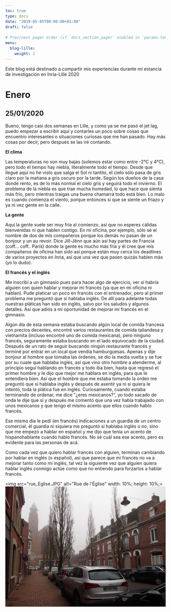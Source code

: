 ```yaml
---
toc: true
type: docs
date: "2019-05-05T00:00:00+01:00"
draft: false

# Prev/next pager order (if `docs_section_pager` enabled in `params.toml`)
menu:
  blog-lille:
    weight: 1
---
```


Este blog está destinado a compartir mis experiencias durante mi estancia de investigación en Inria-Lille 2020

# Enero
## 25/01/2020

Bueno, tengo casi dos semanas en Lille, y como ya se me pasó el jet lag, puedo empezar a escribir aquí y contarles un poco sobre cosas que encuentro interesantes o
situaciones curiosas que me han pasado. Hay más cosas por decir, pero después se las iré contando.

<b> El clima </b>

Las temperaturas no son muy bajas (solemos estar como entre -2°C y 4°C), pero todo el tiempo hay niebla,
literalmente todo el tiempo. Desde que llegué aquí no he visto que salga el Sol ni tantito, el cielo sólo pasa de gris claro por la mañana a gris oscuro por la tarde.
Según los dueños de la casa donde rento, es de lo más normal el cielo gris y seguirá todo el invierno. El problema de la niebla es que trae mucha humedad,
lo que hace que sienta más frío, pero mientras traigas una buena chamarra todo está bien. Lo malo es cuando comienza el viento, porque entonces sí que se
siente un friazo y ya ni vez gente en la calle.

<b> La gente </b>

Aquí la gente suele ser muy fría al comienzo, así que no esperes cálidas bienvenidas ni que hablen contigo. En mi oficina, por ejemplo, sólo sé el nombre de dos de
mis compañeros porque los demás no pasan de un bonjour y un au revoir. Dice Jill-Jênn que aún así hay partes de Francia (coff... coff.. París) donde la gente es
mucho más fría y él cree que mis compañeros de oficina han sido así porque están muy cerca los deadlines de varios proyectos en Inria, así que una vez que
pasen quizás hablen más (yo lo dudo).

<b> El francés y el inglés </b>

Me inscribí a un gimnasio pues para hacer algo de ejercicio, ver si habría alguien con quien hablar y mejorar mi francés (ya que en mi oficina ni hablan). Pude platicar
un poco en francés con el entrenador, pero al primer problema me preguntó que si hablaba inglés. De allí para adelante todas nuestras pláticas han sido en inglés,
salvo por los saludos y algunos detalles. Así que adiós a mi oportunidad de mejorar mi francés en el gimnasio.

Algún día de esta semana estaba buscando algún local de comida francesa con precios decentes, encontré varios restaurantes de comida tailandesa y vietnamita
(incluso encontré uno de comida mexicana), pero
ninguno francés, seguramente estaba buscando en el lado equivocado de la ciudad. Después de un rato de seguir buscando ningún restaurante francés y terminé por entrar
en un local que vendía hamburguesas. Apenas y dije bonjour al hombre que tomaba las órdenes, se dio la media vuelta y se fue por su cuate que hablaba inglés, así
que vino otro hombre a atenderme, al principio seguí hablando en francés y todo iba bien, hasta que regresó el primer hombre y le dijo que mejor
me hablara en inglés, para que le entendiera bien. Así que el hombre que me estaba tomando la orden me preguntó que si hablaba inglés y después de asentir ya ni si
quiera le intentó, toda la plática fue en inglés. Curiosamente, cuando estaba terminando de ordenar, me dice "¿eres mexicanos?", yo todo sacado de onda le dije que sí y
después me comentó que una vez había trabajado con unos mexicanos y que tengo el mismo acento que ellos cuando hablo francés.

Ese mismo día le pedí (en francés) indicaciones a un guardia de un centro comercial, él guardia ni siquiera me preguntó si hablaba inglés o no, sino que
me empezó a hablar en español y me dijo que tenía un acento de
hispanohablante cuando hablo francés. No sé cuál sea ese acento, pero es evidente para las personas de acá.

Como cada vez que quiero hablar francés con alguien, terminan cambiando por hablar en inglés (o español), así que parece que mi francés no va a mejorar tanto como mi
inglés, tal vez la siguiente vez que alguien quiera hablar inglés conmigo actúe como que no entiendo para forzarlos a hablar francés.

<img src="rue_Eglise.JPG" alt="Rue de l'Église" width: 10%; height: 10%;>
<img src="rue_Eglise_2.JPG" alt="Rue de l'Église">

